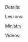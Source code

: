 Details:

Lessons:

[Ministry](https://www.evernote.com/shard/s95/sh/ce5283bd-2764-4088-ac26-1375f4ff89a5/e37221311d6581115f6392cc83947240)

Videos:
